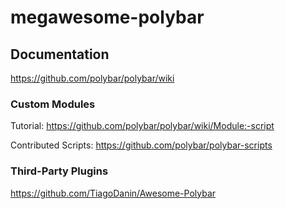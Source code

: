 # megawesome-polybar

## Documentation

https://github.com/polybar/polybar/wiki

### Custom Modules

Tutorial: https://github.com/polybar/polybar/wiki/Module:-script

Contributed Scripts: https://github.com/polybar/polybar-scripts

### Third-Party Plugins

https://github.com/TiagoDanin/Awesome-Polybar
